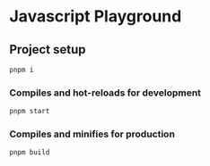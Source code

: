 # Javascript Playground

## Project setup

```bash
pnpm i
```

### Compiles and hot-reloads for development

```bash
pnpm start
```

### Compiles and minifies for production

```bash
pnpm build
```
